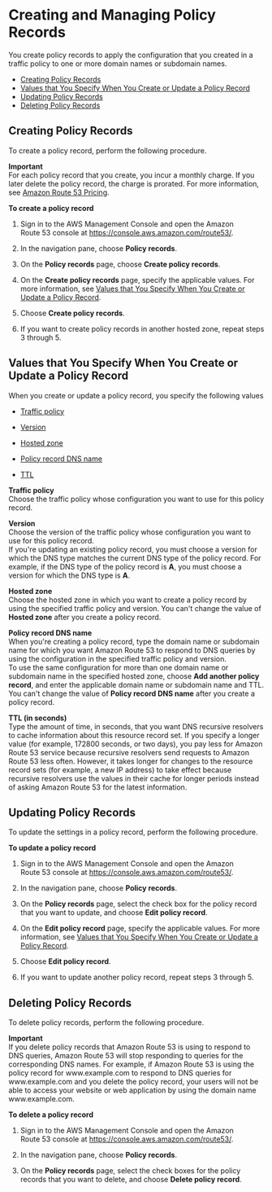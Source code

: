 # Creating and Managing Policy Records<a name="traffic-policy-records"></a>

You create policy records to apply the configuration that you created in a traffic policy to one or more domain names or subdomain names\.


+ [Creating Policy Records](#traffic-policy-records-creating)
+ [Values that You Specify When You Create or Update a Policy Record](#traffic-policy-records-creating-values)
+ [Updating Policy Records](#traffic-policy-records-updating)
+ [Deleting Policy Records](#traffic-policy-records-deleting)

## Creating Policy Records<a name="traffic-policy-records-creating"></a>

To create a policy record, perform the following procedure\.

**Important**  
For each policy record that you create, you incur a monthly charge\. If you later delete the policy record, the charge is prorated\. For more information, see [Amazon Route 53 Pricing](https://aws.amazon.com/route53/pricing/)\.

**To create a policy record**

1. Sign in to the AWS Management Console and open the Amazon Route 53 console at [https://console\.aws\.amazon\.com/route53/](https://console.aws.amazon.com/route53/)\.

1. In the navigation pane, choose **Policy records**\.

1. On the **Policy records** page, choose **Create policy records**\.

1. On the **Create policy records** page, specify the applicable values\. For more information, see [Values that You Specify When You Create or Update a Policy Record](#traffic-policy-records-creating-values)\.

1. Choose **Create policy records**\.

1. If you want to create policy records in another hosted zone, repeat steps 3 through 5\.

## Values that You Specify When You Create or Update a Policy Record<a name="traffic-policy-records-creating-values"></a>

When you create or update a policy record, you specify the following values

+ [Traffic policy](#traffic-policy-records-creating-values-traffic-policy)

+ [Version](#traffic-policy-records-creating-values-version)

+ [Hosted zone](#traffic-policy-records-creating-values-hosted-zone)

+ [Policy record DNS name](#traffic-policy-records-creating-values-policy-record-dns-name)

+ [TTL](#traffic-policy-records-creating-values-ttl)

**Traffic policy**  
Choose the traffic policy whose configuration you want to use for this policy record\.

**Version**  
Choose the version of the traffic policy whose configuration you want to use for this policy record\.  
If you're updating an existing policy record, you must choose a version for which the DNS type matches the current DNS type of the policy record\. For example, if the DNS type of the policy record is **A**, you must choose a version for which the DNS type is **A**\.

**Hosted zone**  
Choose the hosted zone in which you want to create a policy record by using the specified traffic policy and version\. You can't change the value of **Hosted zone** after you create a policy record\. 

**Policy record DNS name**  
When you're creating a policy record, type the domain name or subdomain name for which you want Amazon Route 53 to respond to DNS queries by using the configuration in the specified traffic policy and version\.   
To use the same configuration for more than one domain name or subdomain name in the specified hosted zone, choose **Add another policy record**, and enter the applicable domain name or subdomain name and TTL\.  
You can't change the value of **Policy record DNS name** after you create a policy record\.

**TTL \(in seconds\)**  
Type the amount of time, in seconds, that you want DNS recursive resolvers to cache information about this resource record set\. If you specify a longer value \(for example, 172800 seconds, or two days\), you pay less for Amazon Route 53 service because recursive resolvers send requests to Amazon Route 53 less often\. However, it takes longer for changes to the resource record sets \(for example, a new IP address\) to take effect because recursive resolvers use the values in their cache for longer periods instead of asking Amazon Route 53 for the latest information\. 

## Updating Policy Records<a name="traffic-policy-records-updating"></a>

To update the settings in a policy record, perform the following procedure\. 

**To update a policy record**

1. Sign in to the AWS Management Console and open the Amazon Route 53 console at [https://console\.aws\.amazon\.com/route53/](https://console.aws.amazon.com/route53/)\.

1. In the navigation pane, choose **Policy records**\.

1. On the **Policy records** page, select the check box for the policy record that you want to update, and choose **Edit policy record**\. 

1. On the **Edit policy record** page, specify the applicable values\. For more information, see [Values that You Specify When You Create or Update a Policy Record](#traffic-policy-records-creating-values)\.

1. Choose **Edit policy record**\.

1. If you want to update another policy record, repeat steps 3 through 5\.

## Deleting Policy Records<a name="traffic-policy-records-deleting"></a>

To delete policy records, perform the following procedure\.

**Important**  
If you delete policy records that Amazon Route 53 is using to respond to DNS queries, Amazon Route 53 will stop responding to queries for the corresponding DNS names\. For example, if Amazon Route 53 is using the policy record for www\.example\.com to respond to DNS queries for www\.example\.com and you delete the policy record, your users will not be able to access your website or web application by using the domain name www\.example\.com\. 

**To delete a policy record**

1. Sign in to the AWS Management Console and open the Amazon Route 53 console at [https://console\.aws\.amazon\.com/route53/](https://console.aws.amazon.com/route53/)\.

1. In the navigation pane, choose **Policy records**\.

1. On the **Policy records** page, select the check boxes for the policy records that you want to delete, and choose **Delete policy record**\. 